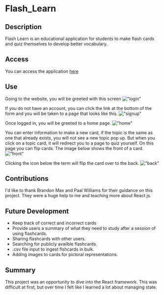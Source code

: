 # Flash_Learn

## Description 
Flash Learn is an educational application for students to make flash cards and quiz themselves to develop better vocabulary. 

## Access
You can access the application [here](https://ancient-dawn-05615.herokuapp.com)

## Use
Going to the website, you will be greeted with this screen 
!["login"](./client/src/images/Home.png)

If you do not have an account, you can click the link at the bottom of the form and you will be taken to a page that looks like this. 
!["signup"](./client/src/images/signup.png)

Once logged in, you will be greeted to a home page.
!["home"](./client/src/images/Home.png)

You can enter information to make a new card, if the topic is the same as one that already exists, you will not see a new topic pop up.  But when you click on a topic card, it will redirect you to a page to quiz yourself.  On this page you can flip cards.  The image below shows the front of a card.
!["front"](./client/src/images/FronCard.png)

Clicking the icon below the term will flip the card over to the back. 
!["back"](./client/src/images/BackCard.png)

## Contributions
I'd like to thank Brandon Max and Paal Williams for their guidance on this project.  They were a huge help to me and teaching more about React js.  

## Future Development
- Keep track of correct and incorrect cards
- Provide users a summary of what they need to study after a session of using flashcards. 
- Sharing flashcards with other users.
- Searching for publicly availble flashcards. 
- .csv file input to ingest flshcards in bulk.  
- Adding images to cards for pictoral representations. 

## Summary
This project was an opportunity to dive into the React framework.  This was difficult at first, but over time I felt like I learned a lot about managing state.  
